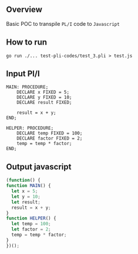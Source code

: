 ## Overview
Basic POC to transpile `PL/I` code to `Javascript`

## How to run
`go run ./... test-pli-codes/test_3.pli > test.js`

## Input Pl/I
```
MAIN: PROCEDURE;
    DECLARE x FIXED = 5;
    DECLARE y FIXED = 10;
    DECLARE result FIXED;

    result = x + y;
END;

HELPER: PROCEDURE;
    DECLARE temp FIXED = 100;
    DECLARE factor FIXED = 2;
    temp = temp * factor;
END;
```
## Output javascript
```javascript
(function() {
function MAIN() {
  let x = 5;
  let y = 10;
  let result;
  result = x + y;
}
function HELPER() {
  let temp = 100;
  let factor = 2;
  temp = temp * factor;
}
})();
```
